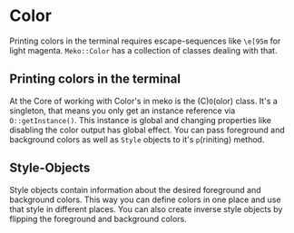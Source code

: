 # Color

Printing colors in the terminal requires escape-sequences like `\e[95m` for light magenta. `Meko::Color` has a collection of classes dealing with that.

## Printing colors in the terminal

At the Core of working with Color's in meko is the (C)`O`(olor) class. It's a singleton, that means you only get an instance reference via `O::getInstance()`.
This instance is global and changing properties like disabling the color output has global effect.
You can pass foreground and background colors as well as `Style` objects to it's `p`(riniting) method.

## Style-Objects

Style objects contain information about the desired foreground and background colors. This way you can define colors in one place and use that style in different places.
You can also create inverse style objects by flipping the foreground and background colors.